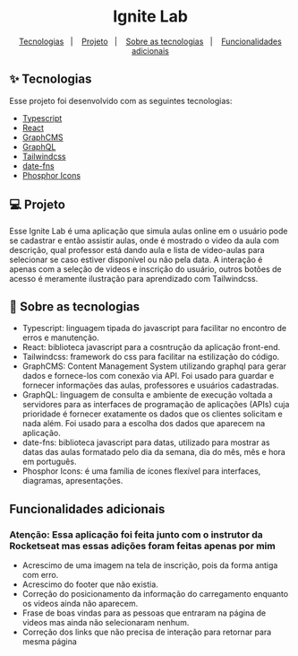 <h1 align="center">Ignite Lab</h1>

<p align="center">
  <a href="#-tecnologias">Tecnologias</a>&nbsp;&nbsp;&nbsp;|&nbsp;&nbsp;&nbsp;
  <a href="#-projeto">Projeto</a>&nbsp;&nbsp;&nbsp;|&nbsp;&nbsp;&nbsp;
  <a href="#-sobre-as-tecnologias">Sobre as tecnologias</a>&nbsp;&nbsp;&nbsp;|&nbsp;&nbsp;&nbsp;
  <a href="#funcionalidades-adicionais">Funcionalidades adicionais</a>
</p>

## ✨ Tecnologias

Esse projeto foi desenvolvido com as seguintes tecnologias:

- [Typescript](https://www.typescriptlang.org/)
- [React](https://reactjs.org)
- [GraphCMS](https://graphcms.com/)
- [GraphQL](https://graphql.org/)
- [Tailwindcss](https://tailwindcss.com/)
- [date-fns](https://date-fns.org/)
- [Phosphor Icons](https://phosphoricons.com/)

## 💻 Projeto

Esse Ignite Lab é uma aplicação que simula aulas online em o usuário pode se cadastrar e então assistir aulas, onde é mostrado o video da aula com descrição,
qual professor está dando aula e lista de video-aulas para selecionar se caso estiver disponível ou não pela data.
  A interação é apenas com a seleção de videos e inscrição do usuário, outros botões de acesso é meramente ilustração para aprendizado com Tailwindcss.

## 🚀 Sobre as tecnologias

- Typescript: linguagem tipada do javascript para facilitar no encontro de erros e manutenção.
- React: biblioteca javascript para a cosntrução da aplicação front-end.
- Tailwindcss: framework do css para facilitar na estilização do código.
- GraphCMS: Content Management System utilizando graphql para gerar dados e fornece-los com conexão via API. Foi usado para guardar e fornecer informações das aulas,
professores e usuários cadastradas.
- GraphQL: linguagem de consulta e ambiente de execução voltada a servidores para as interfaces de programação de aplicações 
  (APIs) cuja prioridade é fornecer exatamente os dados que os clientes solicitam e nada além. Foi usado para a escolha dos dados que aparecem na aplicação.
- date-fns: biblioteca javascript para datas, utilizado para mostrar as datas das aulas formatado pelo dia da semana, dia do mês, mês e hora em português.
- Phosphor Icons: é uma família de ícones flexível para interfaces, diagramas, apresentações.

## Funcionalidades adicionais

<h3>Atenção: Essa aplicação foi feita junto com o instrutor da Rocketseat mas essas adições foram feitas apenas por mim</h3>

- Acrescimo de uma imagem na tela de inscrição, pois da forma antiga com erro.
- Acrescimo do footer que não existia.
- Correção do posicionamento da informação do carregamento enquanto os videos ainda não aparecem.
- Frase de boas vindas para as pessoas que entraram na página de videos mas ainda não selecionaram nenhum.
- Correção dos links que não precisa de interação para retornar para mesma página 

